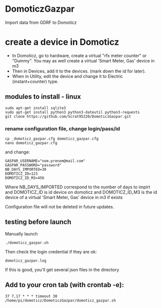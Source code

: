 # DomoticzGazpar
Import data from GDRF to Domoticz

# create a device in Domoticz
- In Domoticz, go to hardware, create a virtual "rfx meter counter" or "Dummy".
  You may as well create a virtual 'Smart Meter, Gas' device in m3
- Then in Devices, add it to the devices. (mark down the id for later).
- When in Utility, edit the device and change it to Electric (instant+counter) type.

## modules to install - linux

    sudo apt-get install sqlite3
    sudo apt-get install python3 python3-dateutil python3-requests
    git clone https://github.com/Scrat95220/DomoticzGazpar.git

### rename configuration file, change login/pass/id

    cp _domoticz_gazpar.cfg domoticz_gazpar.cfg
    nano domoticz_gazpar.cfg

and change:

    GASPAR_USERNAME="nom.prenom@mail.com"
    GASPAR_PASSWORD="password"
    NB_DAYS_IMPORTED=30
    DOMOTICZ_ID=123
    DOMOTICZ_ID_M3=456

Where NB_DAYS_IMPORTED correspond to the number of days to impirt and DOMOTICZ_ID is id device on domoticz and
DOMOTICZ_ID_M3 is the id device of a virtual 'Smart Meter, Gas' device in m3 if exists

Configuration file will not be deleted in future updates.

## testing before launch

Manually launch

    ./domoticz_gazpar.sh


Then check the login credential if they are ok:

    domoticz_gazpar.log

If this is good, you'll get several json files in the directory

## Add to your cron tab (with crontab -e):

    37 7,17 * * * timeout 30 /home/pi/domoticz/DomoticzGazpar/domoticz_gazpar.sh
